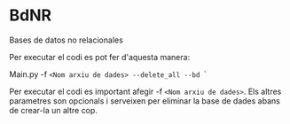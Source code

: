 # BdNR
Bases de datos no relacionales

Per executar el codi es pot fer d'aquesta manera:

Main.py -f `<Nom arxiu de dades> --delete_all --bd `<Nom base de dades>`

  
Per executar el codi es important afegir -f `<Nom arxiu de dades>`. Els altres parametres son opcionals i serveixen per eliminar la base de dades abans de crear-la un altre cop. 

